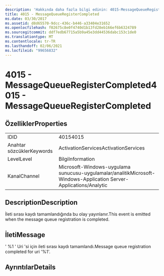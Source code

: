 ```yaml
---
description: 'Hakkında daha fazla bilgi edinin: 4015-MessageQueueRegisterCompleted'
title: 4015 - MessageQueueRegisterCompleted
ms.date: 03/30/2017
ms.assetid: d8d65570-9dcc-436c-b446-a33404e31652
ms.openlocfilehash: f02675c8e0f4740d1b13fd28eb166ef6b6324789
ms.sourcegitcommit: ddf7edb67715a5b9a45e3dd44536dabc153c1de0
ms.translationtype: MT
ms.contentlocale: tr-TR
ms.lasthandoff: 02/06/2021
ms.locfileid: "99656832"
---
```

# <a name="4015---messagequeueregistercompleted"></a><span data-ttu-id="987fa-103">4015 - MessageQueueRegisterCompleted</span><span class="sxs-lookup"><span data-stu-id="987fa-103">4015 - MessageQueueRegisterCompleted</span></span>

## <a name="properties"></a><span data-ttu-id="987fa-104">Özellikler</span><span class="sxs-lookup"><span data-stu-id="987fa-104">Properties</span></span>  
  
|||  
|-|-|  
|<span data-ttu-id="987fa-105">ID</span><span class="sxs-lookup"><span data-stu-id="987fa-105">ID</span></span>|<span data-ttu-id="987fa-106">4015</span><span class="sxs-lookup"><span data-stu-id="987fa-106">4015</span></span>|  
|<span data-ttu-id="987fa-107">Anahtar sözcükler</span><span class="sxs-lookup"><span data-stu-id="987fa-107">Keywords</span></span>|<span data-ttu-id="987fa-108">ActivationServices</span><span class="sxs-lookup"><span data-stu-id="987fa-108">ActivationServices</span></span>|  
|<span data-ttu-id="987fa-109">Level</span><span class="sxs-lookup"><span data-stu-id="987fa-109">Level</span></span>|<span data-ttu-id="987fa-110">Bilgi</span><span class="sxs-lookup"><span data-stu-id="987fa-110">Information</span></span>|  
|<span data-ttu-id="987fa-111">Kanal</span><span class="sxs-lookup"><span data-stu-id="987fa-111">Channel</span></span>|<span data-ttu-id="987fa-112">Microsoft-Windows-uygulama sunucusu-uygulamalar/analitik</span><span class="sxs-lookup"><span data-stu-id="987fa-112">Microsoft-Windows-Application Server-Applications/Analytic</span></span>|  
  
## <a name="description"></a><span data-ttu-id="987fa-113">Description</span><span class="sxs-lookup"><span data-stu-id="987fa-113">Description</span></span>  

 <span data-ttu-id="987fa-114">İleti sırası kaydı tamamlandığında bu olay yayınlanır.</span><span class="sxs-lookup"><span data-stu-id="987fa-114">This event is emitted when the message queue registration is completed.</span></span>  
  
## <a name="message"></a><span data-ttu-id="987fa-115">İleti</span><span class="sxs-lookup"><span data-stu-id="987fa-115">Message</span></span>  

 <span data-ttu-id="987fa-116">' %1 ' Uri 'si için ileti sırası kaydı tamamlandı.</span><span class="sxs-lookup"><span data-stu-id="987fa-116">Message queue registration completed for uri '%1'.</span></span>  
  
## <a name="details"></a><span data-ttu-id="987fa-117">Ayrıntılar</span><span class="sxs-lookup"><span data-stu-id="987fa-117">Details</span></span>
